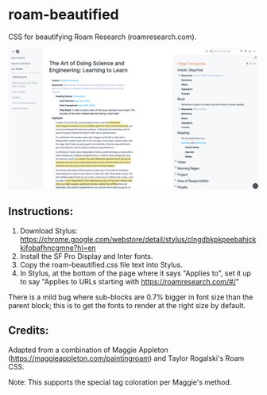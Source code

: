# roam-beautified
CSS for beautifying Roam Research (roamresearch.com).

<img src="roam-beautified-screenshot.png" width="1000">

## Instructions:
1. Download Stylus: https://chrome.google.com/webstore/detail/stylus/clngdbkpkpeebahjckkjfobafhncgmne?hl=en
2. Install the SF Pro Display and Inter fonts.
3. Copy the roam-beautified.css file text into Stylus.
4. In Stylus, at the bottom of the page where it says "Applies to", set it up to say "Applies to URLs starting with https://roamresearch.com/#/"

There is a mild bug where sub-blocks are 0.7% bigger in font size than the parent block; this is to get the fonts to render at the right size by default. 

## Credits:
Adapted from a combination of Maggie Appleton (https://maggieappleton.com/paintingroam) and Taylor Rogalski's Roam CSS.

Note: This supports the special tag coloration per Maggie's method.
